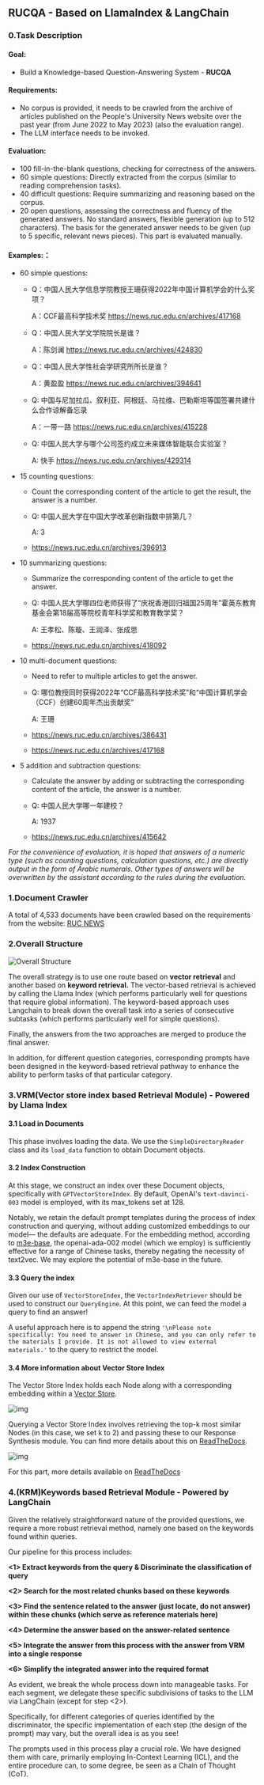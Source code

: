 ## RUCQA - Based on LlamaIndex & LangChain 

### 0.Task Description

#### Goal: 

- Build a Knowledge-based Question-Answering System - **RUCQA**

#### Requirements:

- No corpus is provided, it needs to be crawled from the archive of articles published on the People's University News website over the past year (from June 2022 to May 2023) (also the evaluation range).
- The LLM interface needs to be invoked.

#### Evaluation:

- 100 fill-in-the-blank questions, checking for correctness of the answers.
- 60 simple questions: Directly extracted from the corpus (similar to reading comprehension tasks).
- 40 difficult questions: Require summarizing and reasoning based on the corpus.
- 20 open questions, assessing the correctness and fluency of the generated answers. No standard answers, flexible generation (up to 512 characters). The basis for the generated answer needs to be given (up to 5 specific, relevant news pieces). This part is evaluated manually.

#### Examples:：

- 60 simple questions:

  - Q：中国人民大学信息学院教授王珊获得2022年中国计算机学会的什么奖项？

    A：CCF最高科学技术奖        https://news.ruc.edu.cn/archives/417168


  - Q：中国人民大学文学院院长是谁？

    A：陈剑澜 		https://news.ruc.edu.cn/archives/424830


  - Q：中国人民大学性社会学研究所所长是谁？

    A：黄盈盈       https://news.ruc.edu.cn/archives/394641


  - Q: 中国与尼加拉瓜、叙利亚、阿根廷、马拉维、巴勒斯坦等国签署共建什么合作谅解备忘录 

    A：一带一路        https://news.ruc.edu.cn/archives/415228


  - Q: 中国人民大学与哪个公司签约成立未来媒体智能联合实验室？

    A: 快手       https://news.ruc.edu.cn/archives/429314

- 15 counting questions:

  - Count the corresponding content of the article to get the result, the answer is a number.

  - Q: 中国人民大学在中国大学改革创新指数中排第几？

    A: 3

  - https://news.ruc.edu.cn/archives/396913

- 10 summarizing questions:

  - Summarize the corresponding content of the article to get the answer.

  - Q: 中国人民大学哪四位老师获得了“庆祝香港回归祖国25周年”霍英东教育基金会第18届高等院校青年科学奖和教育教学奖？

    A: 王孝松、陈璇、王润泽、张成思

  - https://news.ruc.edu.cn/archives/418092

- 10 multi-document questions:

  - Need to refer to multiple articles to get the answer.

  - Q: 哪位教授同时获得2022年“CCF最高科学技术奖”和“中国计算机学会（CCF）创建60周年杰出贡献奖”

    A: 王珊

  - https://news.ruc.edu.cn/archives/386431

  - https://news.ruc.edu.cn/archives/417168

- 5 addition and subtraction questions:

  - Calculate the answer by adding or subtracting the corresponding content of the article, the answer is a number.

  - Q: 中国人民大学哪一年建校？

    A: 1937

  - https://news.ruc.edu.cn/archives/415642


*For the convenience of evaluation, it is hoped that answers of a numeric type (such as counting questions, calculation questions, etc.) are directly output in the form of Arabic numerals. Other types of answers will be overwritten by the assistant according to the rules during the evaluation.*



### 1.Document Crawler

A total of 4,533 documents have been crawled based on the requirements from the website: [RUC NEWS](https://news.ruc.edu.cn/)

### 2.Overall Structure

![Overall Structure](https://github.com/RanchiZhao/RUCQA/raw/main/img-folder/Overall_Structure.png)

The overall strategy is to use one route based on **vector retrieval** and another based on **keyword retrieval.** The vector-based retrieval is achieved by calling the Llama Index (which performs particularly well for questions that require global information). The keyword-based approach uses Langchain to break down the overall task into a series of consecutive subtasks (which performs particularly well for simple questions). 

Finally, the answers from the two approaches are merged to produce the final answer. 

In addition, for different question categories, corresponding prompts have been designed in the keyword-based retrieval pathway to enhance the ability to perform tasks of that particular category.

### 3.VRM(Vector store index based Retrieval Module) - Powered by Llama Index

#### 3.1 Load in Documents

This phase involves loading the data. We use the `SimpleDirectoryReader` class and its `load_data` function to obtain Document objects.

#### 3.2 Index Construction

At this stage, we construct an index over these Document objects, specifically with `GPTVectorStoreIndex`. By default, OpenAI's `text-davinci-003` model is employed, with its max_tokens set at 128.

Notably, we retain the default prompt templates during the process of index construction and querying, without adding customized embeddings to our model— the defaults are adequate. For the embedding method, according to [m3e-base](https://huggingface.co/moka-ai/m3e-base), the openai-ada-002 model (which we employ) is sufficiently effective for a range of Chinese tasks, thereby negating the necessity of text2vec. We may explore the potential of m3e-base in the future.

#### 3.3 Query the index

Given our use of `VectorStoreIndex`, the `VectorIndexRetriever` should be used to construct our `QueryEngine`. At this point, we can feed the model a query to find an answer!

A useful approach here is to append the string `'\nPlease note specifically: You need to answer in Chinese, and you can only refer to the materials I provide. It is not allowed to view external materials.'` to the query to restrict the model.

#### 3.4 More information about Vector Store Index

The Vector Store Index holds each Node along with a corresponding embedding within a [Vector Store](https://gpt-index.readthedocs.io/en/latest/how_to/integrations/vector_stores.html#vector-store-index).

![img](https://gpt-index.readthedocs.io/en/latest/_images/vector_store.png)

Querying a Vector Store Index involves retrieving the top-k most similar Nodes (in this case, we set k to 2) and passing these to our Response Synthesis module. You can find more details about this on [ReadTheDocs](https://gpt-index.readthedocs.io/en/latest/).

![img](https://gpt-index.readthedocs.io/en/latest/_images/vector_store_query.png)

For this part, more details available on [ReadTheDocs](https://gpt-index.readthedocs.io/en/latest/)

### 4.(KRM)Keywords based Retrieval Module - Powered by LangChain 

Given the relatively straightforward nature of the provided questions, we require a more robust retrieval method, namely one based on the keywords found within queries.

Our pipeline for this process includes:

**<1> Extract keywords from the query & Discriminate the classification of query**

**<2> Search for the most related chunks based on these keywords**

**<3> Find the sentence related to the answer (just locate, do not answer) within these chunks (which serve as reference materials here)**

**<4> Determine the answer based on the answer-related sentence**

**<5> Integrate the answer from this process with the answer from VRM into a single response**

**<6> Simplify the integrated answer into the required format**

As evident, we break the whole process down into manageable tasks. For each segment, we delegate these specific subdivisions of tasks to the LLM via LangChain (except for step <2>).

Specifically, for different categories of queries identified by the discriminator, the specific implementation of each step (the design of the prompt) may vary, but the overall idea is as you see!

The prompts used in this process play a crucial role. We have designed them with care, primarily employing In-Context Learning (ICL), and the entire procedure can, to some degree, be seen as a Chain of Thought (CoT). 





